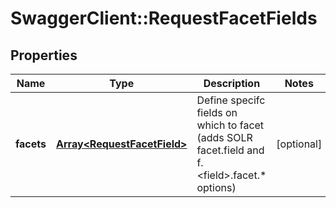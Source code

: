 # SwaggerClient::RequestFacetFields

## Properties
Name | Type | Description | Notes
------------ | ------------- | ------------- | -------------
**facets** | [**Array&lt;RequestFacetField&gt;**](RequestFacetField.md) | Define specifc fields on which to facet (adds SOLR facet.field and f.&lt;field&gt;.facet.* options)  | [optional] 


